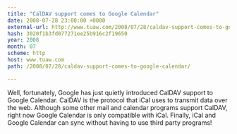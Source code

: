 ```yaml
---
title: "CalDAV support comes to Google Calendar"
date: 2008-07-28 23:00:00 +0000
external-url: http://www.tuaw.com/2008/07/28/caldav-support-comes-to-google-calendar/
hash: 3020f1b3fd077271ee25b916c2f19650
year: 2008
month: 07
scheme: http
host: www.tuaw.com
path: /2008/07/28/caldav-support-comes-to-google-calendar/

---
```


Well, fortunately, Google has just quietly introduced CalDAV support to Google Calendar. CalDAV is the protocol that iCal uses to transmit data over the web. Although some other mail and calendar programs support CalDAV, right now Google Calendar is only compatible with iCal. Finally, iCal and Google Calendar can sync without having to use third party programs!
